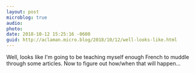 ```yaml
---
layout: post
microblog: true
audio: 
photo: 
date: 2018-10-12 15:25:16 -0600
guid: http://aclaman.micro.blog/2018/10/12/well-looks-like.html
---
```

Well, looks like I'm going to be teaching myself enough French to muddle through some articles. Now to figure out how/when that will happen…
